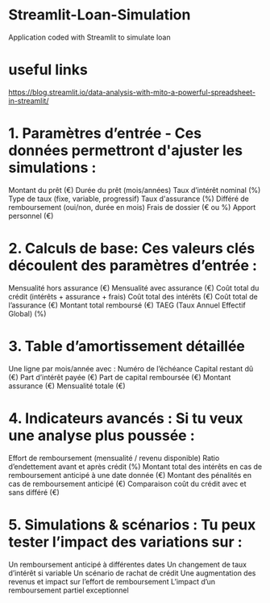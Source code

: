 # Streamlit-Loan-Simulation
Application coded with Streamlit to simulate loan


# useful links
https://blog.streamlit.io/data-analysis-with-mito-a-powerful-spreadsheet-in-streamlit/


# 1. Paramètres d’entrée - Ces données permettront d'ajuster les simulations :

Montant du prêt (€)
Durée du prêt (mois/années)
Taux d’intérêt nominal (%)
Type de taux (fixe, variable, progressif)
Taux d'assurance (%)
Différé de remboursement (oui/non, durée en mois)
Frais de dossier (€ ou %)
Apport personnel (€)

# 2. Calculs de base: Ces valeurs clés découlent des paramètres d’entrée :

Mensualité hors assurance (€)
Mensualité avec assurance (€)
Coût total du crédit (intérêts + assurance + frais)
Coût total des intérêts (€)
Coût total de l’assurance (€)
Montant total remboursé (€)
TAEG (Taux Annuel Effectif Global) (%)

# 3. Table d’amortissement détaillée

Une ligne par mois/année avec :
Numéro de l’échéance
Capital restant dû (€)
Part d’intérêt payée (€)
Part de capital remboursée (€)
Montant assurance (€)
Mensualité totale (€)

# 4. Indicateurs avancés : Si tu veux une analyse plus poussée :

Effort de remboursement (mensualité / revenu disponible)
Ratio d’endettement avant et après crédit (%)
Montant total des intérêts en cas de remboursement anticipé à une date donnée (€)
Montant des pénalités en cas de remboursement anticipé (€)
Comparaison coût du crédit avec et sans différé (€)

# 5. Simulations & scénarios : Tu peux tester l’impact des variations sur :

Un remboursement anticipé à différentes dates
Un changement de taux d’intérêt si variable
Un scénario de rachat de crédit
Une augmentation des revenus et impact sur l’effort de remboursement
L’impact d’un remboursement partiel exceptionnel